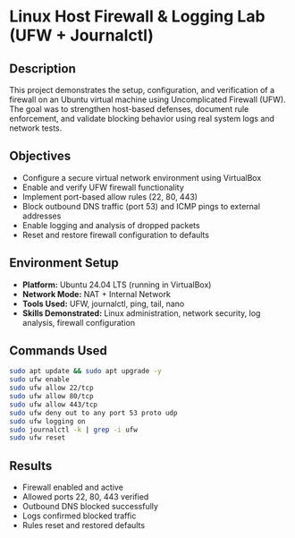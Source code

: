# Linux Host Firewall & Logging Lab (UFW + Journalctl)

## Description
This project demonstrates the setup, configuration, and verification of a firewall on an Ubuntu virtual machine using Uncomplicated Firewall (UFW).
The goal was to strengthen host-based defenses, document rule enforcement, and validate blocking behavior using real system logs and network tests.

##  Objectives
- Configure a secure virtual network environment using VirtualBox
- Enable and verify UFW firewall functionality
- Implement port-based allow rules (22, 80, 443)
- Block outbound DNS traffic (port 53) and ICMP pings to external addresses
- Enable logging and analysis of dropped packets
- Reset and restore firewall configuration to defaults

## Environment Setup
- **Platform:** Ubuntu 24.04 LTS (running in VirtualBox)
- **Network Mode:** NAT + Internal Network
- **Tools Used:** UFW, journalctl, ping, tail, nano
- **Skills Demonstrated:** Linux administration, network security, log analysis, firewall configuration

## Commands Used
```bash
sudo apt update && sudo apt upgrade -y
sudo ufw enable
sudo ufw allow 22/tcp
sudo ufw allow 80/tcp
sudo ufw allow 443/tcp
sudo ufw deny out to any port 53 proto udp
sudo ufw logging on
sudo journalctl -k | grep -i ufw
sudo ufw reset
`````
## Results
- Firewall enabled and active
- Allowed ports 22, 80, 443 verified
- Outbound DNS blocked successfully
- Logs confirmed blocked traffic
- Rules reset and restored defaults

